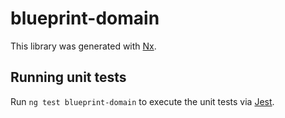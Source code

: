 # blueprint-domain

This library was generated with [Nx](https://nx.dev).

## Running unit tests

Run `ng test blueprint-domain` to execute the unit tests via [Jest](https://jestjs.io).
